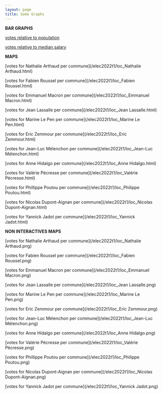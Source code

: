 ```yaml
---
layout: page
title: Some Graphs
---
```


**BAR GRAPHS**

[votes relative to population](/elec2022t1/pop.html)

[votes relative to median salary](/elec2022t1/wealth.html)

**MAPS**

[votes for Nathalie Arthaud per commune](/elec2022t1/loc_Nathalie Arthaud.html)

[votes for Fabien Roussel per commune](/elec2022t1/loc_Fabien Roussel.html)

[votes for Emmanuel Macron per commune](/elec2022t1/loc_Emmanuel Macron.html)

[votes for Jean Lassalle per commune](/elec2022t1/loc_Jean Lassalle.html)

[votes for Marine Le Pen per commune](/elec2022t1/loc_Marine Le Pen.html)

[votes for Eric Zemmour per commune](/elec2022t1/loc_Eric Zemmour.html)

[votes for Jean-Luc Mélenchon per commune](/elec2022t1/loc_Jean-Luc Mélenchon.html)

[votes for Anne Hidalgo per commune](/elec2022t1/loc_Anne Hidalgo.html)

[votes for Valérie Pécresse per commune](/elec2022t1/loc_Valérie Pécresse.html)

[votes for Phillippe Poutou per commune](/elec2022t1/loc_Philippe Poutou.html)

[votes for Nicolas Dupont-Aignan per commune](/elec2022t1/loc_Nicolas Dupont-Aignan.html)

[votes for Yannick Jadot per commune](/elec2022t1/loc_Yannick Jadot.html)

**NON INTERACTIVES MAPS**

[votes for Nathalie Arthaud per commune](/elec2022t1/loc_Nathalie Arthaud.png)

[votes for Fabien Roussel per commune](/elec2022t1/loc_Fabien Roussel.png)

[votes for Emmanuel Macron per commune](/elec2022t1/loc_Emmanuel Macron.png)

[votes for Jean Lassalle per commune](/elec2022t1/loc_Jean Lassalle.png)

[votes for Marine Le Pen per commune](/elec2022t1/loc_Marine Le Pen.png)

[votes for Eric Zemmour per commune](/elec2022t1/loc_Eric Zemmour.png)

[votes for Jean-Luc Mélenchon per commune](/elec2022t1/loc_Jean-Luc Mélenchon.png)

[votes for Anne Hidalgo per commune](/elec2022t1/loc_Anne Hidalgo.png)

[votes for Valérie Pécresse per commune](/elec2022t1/loc_Valérie Pécresse.png)

[votes for Phillippe Poutou per commune](/elec2022t1/loc_Philippe Poutou.png)

[votes for Nicolas Dupont-Aignan per commune](/elec2022t1/loc_Nicolas Dupont-Aignan.png)

[votes for Yannick Jadot per commune](/elec2022t1/loc_Yannick Jadot.png)
